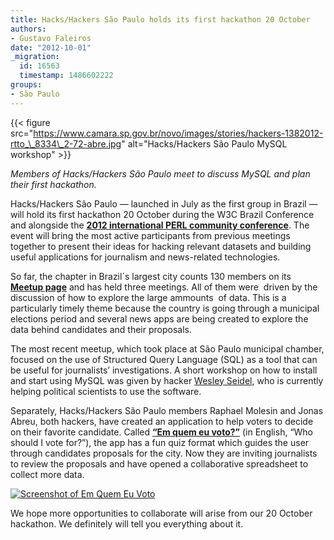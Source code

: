 ```yaml
---
title: Hacks/Hackers São Paulo holds its first hackathon 20 October
authors:
- Gustavo Faleiros
date: "2012-10-01"
_migration:
  id: 16563
  timestamp: 1486602222
groups:
- São Paulo
---
```


{{< figure src="https://www.camara.sp.gov.br/novo/images/stories/hackers-1382012-rtto_\_8334\_2-72-abre.jpg" alt="Hacks/Hackers São Paulo MySQL workshop" >}}

_Members of Hacks/Hackers São Paulo meet to discuss MySQL and plan their first hackathon._

Hacks/Hackers São Paulo &mdash; launched in July as the first group in Brazil &mdash; will hold its first hackathon 20 October during the W3C Brazil Conference and alongside the **[2012 international PERL community conference][1]**. The event will bring the most active participants from previous meetings together to present their ideas for hacking relevant datasets and building useful applications for journalism and news-related technologies.

So far, the chapter in Brazil´s largest city counts 130 members on its **[Meetup page][2]** and has held three meetings. All of them were  driven by the discussion of how to explore the large ammounts  of data. This is a particularly timely theme because the country is going through a municipal elections period and several news apps are being created to explore the data behind candidates and their proposals.

The most recent meetup, which took place at São Paulo municipal chamber, focused on the use of Structured Query Language (SQL) as a tool that can be useful for journalists&#8217; investigations. A short workshop on how to install and start using MySQL was given by hacker [Wesley Seidel][3], who is currently helping political scientists to use the software.

Separately, Hacks/Hackers São Paulo members Raphael Molesin and Jonas Abreu, both hackers, have created an application to help voters to decide on their favorite candidate. Called **[&#8220;Em quem eu voto?&#8221;][4]** (in English, &#8220;Who should I vote for?&#8221;), the app has a fun quiz format which guides the user through candidates proposals for the city. Now they are inviting journalists to review the proposals and have opened a collaborative spreadsheet to collect more data.

[![][5]][6]

We hope more opportunities to collaborate will arise from our 20 October hackathon. We definitely will tell you everything about it.

 [1]: http://yapcbrasil.org.br/2012/
 [2]: http://www.meetup.com/Hacks-Hackers-Sao-Paulo/
 [3]: http://twitter.com/wseidel
 [4]: http://www.emquemeuvoto.com.br/
 [5]: /content-images/blog/2012/10/Screen-Shot-2012-10-01-at-11.14.47-AM.png "Screenshot of Em Quem Eu Voto"
 [6]: http://www.emquemeuvoto.com.br